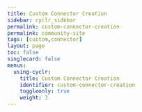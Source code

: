 ```yaml
---
title: Custom Connector Creation
sidebar: cyclr_sidebar
permalink: custom-connector-creation
permalink: community-site
tags: [custom,connector]
layout: page
toc: false
singlecard: false
menus:
  using-cyclr:
    title: Custom Connector Creation
    identifier: custom-connector-creation
    toggleonly: true
    weight: 3
---
```

